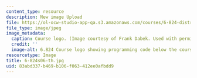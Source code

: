 ```yaml
---
content_type: resource
description: New image Upload
file: https://ol-ocw-studio-app-qa.s3.amazonaws.com/courses/6-824-distributed-computer-systems-engineering-spring-2006/83abd337b469b106f063412ee0afbdd9_6-824s06-th.jpg
file_type: image/jpeg
image_metadata:
  caption: Course logo. (Image courtesy of Frank Dabek. Used with permission.)
  credit: ''
  image-alt: 6.824 Course logo showing programming code below the course name.
resourcetype: Image
title: 6-824s06-th.jpg
uid: 83abd337-b469-b106-f063-412ee0afbdd9
---
```

